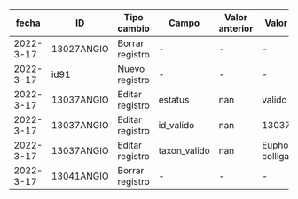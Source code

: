 | fecha | ID | Tipo cambio | Campo | Valor anterior | Valor actual | Usuario | 
| -- | -- | -- | -- | -- | -- | -- |
| 2022-3-17 | 13027ANGIO | Borrar registro | - | - | - | vivian | 
| 2022-3-17 | id91 | Nuevo registro | - | - | - | vivian |
| 2022-3-17 | 13037ANGIO | Editar registro | estatus | nan | valido | vivian |
| 2022-3-17 | 13037ANGIO | Editar registro | id_valido | nan | 13037ANGIO | vivian |
| 2022-3-17 | 13037ANGIO | Editar registro | taxon_valido | nan | Euphorbia colligata | vivian |
| 2022-3-17 | 13041ANGIO | Borrar registro | - | - | - | vivian | 
